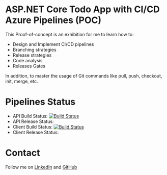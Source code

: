 # ASP.NET Core Todo App with CI/CD Azure Pipelines (POC)

This Proof-of-concept is an exhibition for me to learn how to:
- Design and Implement CI/CD pipelines
- Branching strategies
- Release strategies
- Code analysis
- Releases Gates

In addition, to master the usage of Git commands like pull, push, checkout, init, merge, etc.

# Pipelines Status

- API Build Status: [![Build Status](https://dev.azure.com/jbootcamp/DevOps%20Project/_apis/build/status%2FGithub%2FJabdel4.Simple-AspNetCore-Angular-TodoApp.Build-api?branchName=feature%2Ftodo-api)](https://dev.azure.com/jbootcamp/DevOps%20Project/_build/latest?definitionId=5&branchName=feature%2Ftodo-api)
- API Release Status:
- Client Build Status: [![Build Status](https://dev.azure.com/jbootcamp/DevOps%20Project/_apis/build/status%2FGithub%2FJabdel4.TodoApp.Build.Client?branchName=refs%2Fpull%2F1%2Fmerge)](https://dev.azure.com/jbootcamp/DevOps%20Project/_build/latest?definitionId=6&branchName=refs%2Fpull%2F1%2Fmerge)
- Client Release Status:

# Contact

Follow me on [LinkedIn](https://linkedin.com/in/joris-alima) and [GitHub](https://github.com/Jabdel4/)